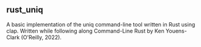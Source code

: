 ## rust_uniq

A basic implementation of the uniq command-line tool written in Rust using clap. Written while following along Command-Line Rust by Ken Youens-Clark (O'Reilly, 2022).